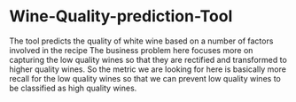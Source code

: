 # Wine-Quality-prediction-Tool
The tool predicts the quality of white wine based on a number of factors involved in the recipe
The business problem here focuses more on capturing the low quality wines so that they are rectified and transformed to higher quality wines. So the metric we are looking for here is basically more recall for the low quality wines so that we can prevent low quality wines to be classified as high quality wines.
